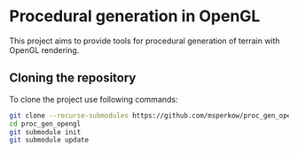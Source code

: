 # Procedural generation in OpenGL
This project aims to provide tools for procedural generation of terrain with OpenGL rendering.

## Cloning the repository
To clone the project use following commands:
```sh
git clone --recurse-submodules https://github.com/msperkow/proc_gen_opengl.git
cd proc_gen_opengl
git submodule init
git submodule update
```
